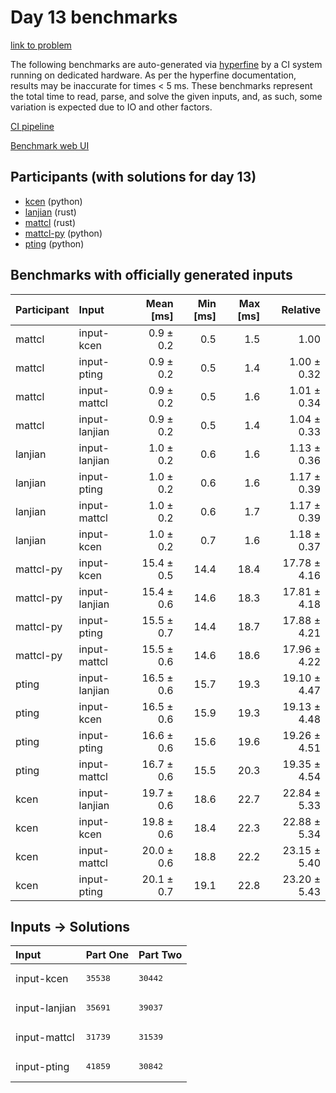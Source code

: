 # Day 13 benchmarks

[link to problem](https://adventofcode.com/2023/day/13)

The following benchmarks are auto-generated via
[hyperfine](https://github.com/sharkdp/hyperfine) by a CI system running on
dedicated hardware. As per the hyperfine documentation, results may be
inaccurate for times < 5 ms. These benchmarks represent the total time to read,
parse, and solve the given inputs, and, as such, some variation is expected due
to IO and other factors.

[CI pipeline](http://ci.papercode.net:8080/teams/main/pipelines/aoc2023)

[Benchmark web UI](https://aoc.ancalagon.black)


## Participants (with solutions for day 13)

- [kcen](https://github.com/kcen/aoc2023) (python)
- [lanjian](https://github.com/lanjian/aoc-2023) (rust)
- [mattcl](https://github.com/mattcl/aoc2023) (rust)
- [mattcl-py](https://github.com/mattcl/aoc2023-py) (python)
- [pting](https://github.com/pting/aoc2023) (python)


## Benchmarks with officially generated inputs

| Participant | Input | Mean [ms] | Min [ms] | Max [ms] | Relative |
|:---|:---|---:|---:|---:|---:|
| mattcl | input-kcen | 0.9 ± 0.2 | 0.5 | 1.5 | 1.00 |
| mattcl | input-pting | 0.9 ± 0.2 | 0.5 | 1.4 | 1.00 ± 0.32 |
| mattcl | input-mattcl | 0.9 ± 0.2 | 0.5 | 1.6 | 1.01 ± 0.34 |
| mattcl | input-lanjian | 0.9 ± 0.2 | 0.5 | 1.4 | 1.04 ± 0.33 |
| lanjian | input-lanjian | 1.0 ± 0.2 | 0.6 | 1.6 | 1.13 ± 0.36 |
| lanjian | input-pting | 1.0 ± 0.2 | 0.6 | 1.6 | 1.17 ± 0.39 |
| lanjian | input-mattcl | 1.0 ± 0.2 | 0.6 | 1.7 | 1.17 ± 0.39 |
| lanjian | input-kcen | 1.0 ± 0.2 | 0.7 | 1.6 | 1.18 ± 0.37 |
| mattcl-py | input-kcen | 15.4 ± 0.5 | 14.4 | 18.4 | 17.78 ± 4.16 |
| mattcl-py | input-lanjian | 15.4 ± 0.6 | 14.6 | 18.3 | 17.81 ± 4.18 |
| mattcl-py | input-pting | 15.5 ± 0.7 | 14.4 | 18.7 | 17.88 ± 4.21 |
| mattcl-py | input-mattcl | 15.5 ± 0.6 | 14.6 | 18.6 | 17.96 ± 4.22 |
| pting | input-lanjian | 16.5 ± 0.6 | 15.7 | 19.3 | 19.10 ± 4.47 |
| pting | input-kcen | 16.5 ± 0.6 | 15.9 | 19.3 | 19.13 ± 4.48 |
| pting | input-pting | 16.6 ± 0.6 | 15.6 | 19.6 | 19.26 ± 4.51 |
| pting | input-mattcl | 16.7 ± 0.6 | 15.5 | 20.3 | 19.35 ± 4.54 |
| kcen | input-lanjian | 19.7 ± 0.6 | 18.6 | 22.7 | 22.84 ± 5.33 |
| kcen | input-kcen | 19.8 ± 0.6 | 18.4 | 22.3 | 22.88 ± 5.34 |
| kcen | input-mattcl | 20.0 ± 0.6 | 18.8 | 22.2 | 23.15 ± 5.40 |
| kcen | input-pting | 20.1 ± 0.7 | 19.1 | 22.8 | 23.20 ± 5.43 |


## Inputs -> Solutions

| Input | Part One | Part Two |
|:---|:---|:---|
|input-kcen|<pre>35538</pre>|<pre>30442</pre>|
|input-lanjian|<pre>35691</pre>|<pre>39037</pre>|
|input-mattcl|<pre>31739</pre>|<pre>31539</pre>|
|input-pting|<pre>41859</pre>|<pre>30842</pre>|